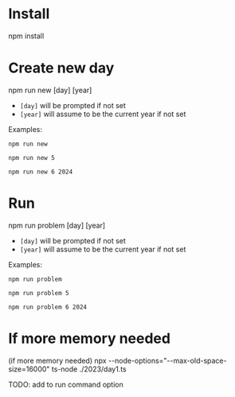 # Install

npm install

# Create new day

npm run new [day] [year]

* `[day]` will be prompted if not set
* `[year]` will assume to be the current year if not set

Examples:

```console
npm run new

npm run new 5

npm run new 6 2024
```

# Run

npm run problem [day] [year]

* `[day]` will be prompted if not set
* `[year]` will assume to be the current year if not set

Examples:

```console
npm run problem

npm run problem 5

npm run problem 6 2024
```

# If more memory needed 

(if more memory needed)
npx --node-options="--max-old-space-size=16000" ts-node ./2023/day1.ts

TODO: add to run command option